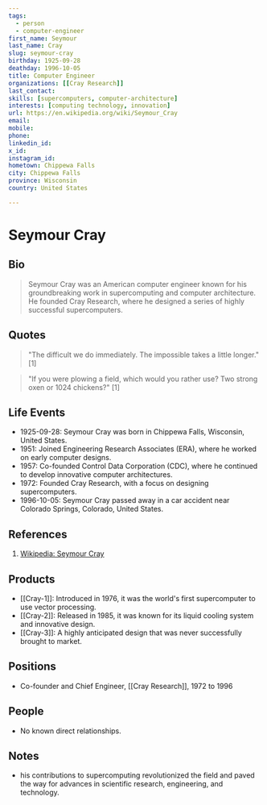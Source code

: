 ```yaml
---
tags:
  - person
  - computer-engineer
first_name: Seymour
last_name: Cray
slug: seymour-cray
birthday: 1925-09-28
deathday: 1996-10-05
title: Computer Engineer
organizations: [[Cray Research]]
last_contact: 
skills: [supercomputers, computer-architecture]
interests: [computing technology, innovation]
url: https://en.wikipedia.org/wiki/Seymour_Cray
email: 
mobile: 
phone: 
linkedin_id: 
x_id: 
instagram_id: 
hometown: Chippewa Falls
city: Chippewa Falls
province: Wisconsin
country: United States

---
```


# Seymour Cray

## Bio

> Seymour Cray was an American computer engineer known for his groundbreaking work in supercomputing and computer architecture. He founded Cray Research, where he designed a series of highly successful supercomputers.

## Quotes

> "The difficult we do immediately. The impossible takes a little longer." [1]

> "If you were plowing a field, which would you rather use? Two strong oxen or 1024 chickens?" [1]

## Life Events

- 1925-09-28: Seymour Cray was born in Chippewa Falls, Wisconsin, United States.
- 1951: Joined Engineering Research Associates (ERA), where he worked on early computer designs.
- 1957: Co-founded Control Data Corporation (CDC), where he continued to develop innovative computer architectures.
- 1972: Founded Cray Research, with a focus on designing supercomputers.
- 1996-10-05: Seymour Cray passed away in a car accident near Colorado Springs, Colorado, United States.

## References

1. [Wikipedia: Seymour Cray](https://en.wikipedia.org/wiki/Seymour_Cray)

## Products

- [[Cray-1]]: Introduced in 1976, it was the world's first supercomputer to use vector processing.
- [[Cray-2]]: Released in 1985, it was known for its liquid cooling system and innovative design.
- [[Cray-3]]: A highly anticipated design that was never successfully brought to market.

## Positions

- Co-founder and Chief Engineer, [[Cray Research]], 1972 to 1996

## People

- No known direct relationships.

## Notes

- his contributions to supercomputing revolutionized the field and paved the way for advances in scientific research, engineering, and technology.
